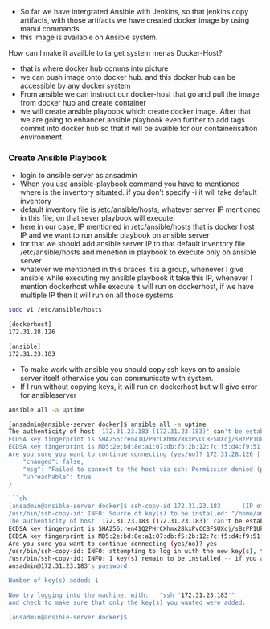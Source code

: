- So far we have intergrated Ansible with Jenkins, so that jenkins copy artifacts, with those artifacts we have created docker image by using manul commands
- this image is available on Ansible system.

How can I make it availble to target system menas Docker-Host?
- that is where docker hub comms into picture
- we can push image onto docker hub. and this docker hub can be accessible by any docker system
- From ansible we can instruct our docker-host that go and pull the image from docker hub and create container
- we will create ansible playbook which create docker image. After that we are going to enhancer ansible playbook even further to add tags commit into docker hub so that it will be avaible for our containerisation environment.

### Create Ansible Playbook
- login to ansible server as ansadmin
- When you use ansible-playbook command you have to mentioned where is the inventory situated. if you don’t specify -i it will take default inventory
- default inventory file is /etc/ansible/hosts, whatever server IP mentioned in this file, on that sever playbook will execute.
- here in our case, IP mentioned in /etc/ansible/hosts that is docker host IP and we want to run ansible playbook on ansible server
- for that we should add ansible server IP to that default inventory file /etc/ansible/hosts and menetion in playbook to execute only on ansible server
- whatever we mentioned in this braces it is a group, whenever I give ansible while executing my ansible playbook it take this IP, whenever I mention dockerhost while execute it will run on dockerhost, if we have multiple IP then it will run on all those systems


```sh
sudo vi /etc/ansible/hosts

[dockerhost]
172.31.28.126

[ansible]
172.31.23.183
```
- To make work with ansible you should copy ssh keys on to ansible server itself otherwise you can communicate with system.
- If I run without copying keys, it will run on dockerhost but will give error for ansibleserver

```sh
ansible all -a uptime

[ansadmin@ansible-server docker]$ ansible all -a uptime
The authenticity of host '172.31.23.183 (172.31.23.183)' can't be established.
ECDSA key fingerprint is SHA256:ren41Q2PHrCXhmx28kxPvCCBFSUXcj/sBzPP1Uk+dV0.
ECDSA key fingerprint is MD5:2e:bd:8e:a1:07:db:f5:2b:12:7c:f5:d4:f9:51:7c:c4.
Are you sure you want to continue connecting (yes/no)? 172.31.28.126 | UNREACHABLE! => {
    "changed": false, 
    "msg": "Failed to connect to the host via ssh: Permission denied (publickey,gssapi-keyex,gssapi-with-mic,password).", 
    "unreachable": true
}

```sh
[ansadmin@ansible-server docker]$ ssh-copy-id 172.31.23.183      (IP of ansible server)
/usr/bin/ssh-copy-id: INFO: Source of key(s) to be installed: "/home/ansadmin/.ssh/id_rsa.pub"
The authenticity of host '172.31.23.183 (172.31.23.183)' can't be established.
ECDSA key fingerprint is SHA256:ren41Q2PHrCXhmx28kxPvCCBFSUXcj/sBzPP1Uk+dV0.
ECDSA key fingerprint is MD5:2e:bd:8e:a1:07:db:f5:2b:12:7c:f5:d4:f9:51:7c:c4.
Are you sure you want to continue connecting (yes/no)? yes
/usr/bin/ssh-copy-id: INFO: attempting to log in with the new key(s), to filter out any that are already installed
/usr/bin/ssh-copy-id: INFO: 1 key(s) remain to be installed -- if you are prompted now it is to install the new keys
ansadmin@172.31.23.183's password: 

Number of key(s) added: 1

Now try logging into the machine, with:   "ssh '172.31.23.183'"
and check to make sure that only the key(s) you wanted were added.

[ansadmin@ansible-server docker]$
```
